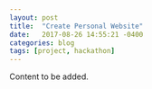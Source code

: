 ```yaml
---
layout: post
title:  "Create Personal Website"
date:   2017-08-26 14:55:21 -0400
categories: blog
tags: [project, hackathon]
---
```


Content to be added.
